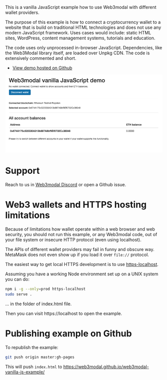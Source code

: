 This is a vanilla JavaScript example how to use Web3modal with different  wallet providers.

The purpose of this example is how to connect a cryptocurrency wallet
to a website that is build on traditional HTML technologies and does not
use any modern JavaScript framework. Uses cases would include:
static HTML sites, WordPress, content management systems,
tutorials and education.

The code uses only unprocessed in-browser JavaScript.
Dependencies, like the Web3Modal library itself,
are loaded over Unpkg CDN. The code is extensively
commented and short.

* [View demo hosted on Github](https://web3modal.github.io/web3modal-vanilla-js-example/)

![screenshot](./screenshot.png)

# Support

Reach to us in [Web3modal Discord](https://discordapp.com/invite/YGnSX9y) or open a Github issue.

# Web3 wallets and HTTPS hosting limitations

Because of limitations how wallet operate within a web browser
and web security,
you should not run this example, or any Web3modal code,
out of your file system or insecure HTTP protocol
(even using localhost).

The APIs of different wallet providers
may fail in funny and obscure way.
MetaMask does not even show up if you load it over `file://`
protocol.

The easiest way to get local HTTPS development
is to use [https-localhost](https://github.com/daquinoaldo/https-localhost).

Assuming you have a working Node environment set up on a UNIX
system you can do:

```sh
npm i -g --only=prod https-localhost
sudo serve .
```

... in the folder of index.html file.

Then you can visit https://localhost to open the example.

# Publishing example on Github

To republish the example:

```sh
git push origin master:gh-pages
```

This will push `index.html` to https://web3modal.github.io/web3modal-vanilla-js-example/

